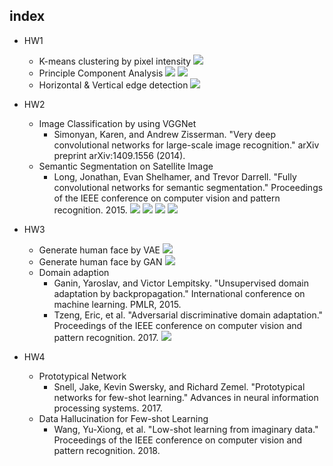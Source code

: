 ## index
* HW1
  * K-means clustering by pixel intensity
    ![][1_1]
  * Principle Component Analysis
    ![][1_2]
    ![][1_3]
  * Horizontal & Vertical edge detection
    ![][1_4]
  
* HW2
  * Image Classification by using VGGNet
    * Simonyan, Karen, and Andrew Zisserman. "Very deep convolutional networks for large-scale image recognition." arXiv preprint arXiv:1409.1556 (2014).
  * Semantic Segmentation on Satellite Image
    * Long, Jonathan, Evan Shelhamer, and Trevor Darrell. "Fully convolutional networks for semantic segmentation." Proceedings of the IEEE conference on computer vision and pattern recognition. 2015.
    ![][2_1]
    ![][2_2]
    ![][2_3]
    ![][2_4]
  
* HW3
  * Generate human face by VAE
    ![][3_1]
  * Generate human face by GAN
    ![][3_2]
  * Domain adaption
    * Ganin, Yaroslav, and Victor Lempitsky. "Unsupervised domain adaptation by backpropagation." International conference on machine learning. PMLR, 2015.
    * Tzeng, Eric, et al. "Adversarial discriminative domain adaptation." Proceedings of the IEEE conference on computer vision and pattern recognition. 2017.
    ![][3_3]
  
* HW4
  * Prototypical Network
    * Snell, Jake, Kevin Swersky, and Richard Zemel. "Prototypical networks for few-shot learning." Advances in neural information processing systems. 2017.
  * Data Hallucination for Few-shot Learning
    * Wang, Yu-Xiong, et al. "Low-shot learning from imaginary data." Proceedings of the IEEE conference on computer vision and pattern recognition. 2018.

[1_1]:/imgs/1_1.png
[1_2]:/imgs/1_2.png
[1_3]:/imgs/1_3.png
[1_4]:/imgs/1_4.png
[2_1]:/imgs/2_1.jpg
[2_2]:/imgs/2_2.png
[2_3]:/imgs/2_3.jpg
[2_4]:/imgs/2_4.png
[3_1]:/imgs/3_1.png
[3_2]:/imgs/3_2.png
[3_3]:/imgs/3_3.png
